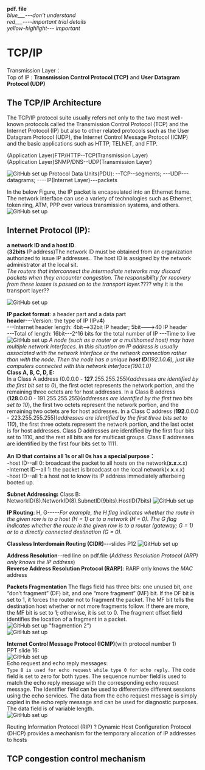 **pdf. file**  
*blue___---don't understand*  
*red___----important trial details*  
*yellow-highlight--- important*  
# TCP/IP
Transmission Layer：  
Top of IP : **Transmission Control Protocol (TCP)** and **User Datagram Protocol (UDP)**  
## The TCP/IP Architecture
The TCP/IP protocol suite usually refers not only to the two most well-known protocols
called the Transmission Control Protocol (TCP) and the Internet Protocol (IP) but also
to other related protocols such as the User Datagram Protocol (UDP), the Internet
Control Message Protocol (ICMP) and the basic applications such as HTTP, TELNET,
and FTP.   

(Application Layer)FTP/HTTP--TCP(Transmission Layer)  
(Application Layer)SNMP/DNS--UDP(Transmission Layer)  

![GitHub set up](https://github.com/Chin-Sun/Telecommunicataion-Network/blob/main/img/Chapter8/TCP%20suite.JPG  "TCO/IP protocol suite")
Protocol Data Units(PDU): --TCP--segments; ---UDP---datagrams; ----IP(Internet Layer)---packets  

In the below Figure, the IP packet is encapsulated into an Ethernet frame.  The network interface can use a variety of technologies such as Ethernet, token ring, ATM, PPP over various transmission systems, and others.  
![GitHub set up](https://github.com/Chin-Sun/Telecommunicataion-Network/blob/main/img/Chapter8/Application_Transmission.JPG  "Encapsulation of PDUs in TCP/IP")  

## Internet Protocol (IP):   
**a network ID and a host ID**.    
(**32bits** IP address)The network ID must be obtained from an organization authorized to issue IP addresses.. The host ID is assigned by the network administrator at the local sit.          
*The routers that interconnect the intermediate networks may discard packets when they encounter congestion. The responsibility for recovery from these losses is passed on to the transport layer.*???? why it is the transport layer??  

![GitHub set up](https://github.com/Chin-Sun/Telecommunicataion-Network/blob/main/img/Chapter8/routers.JPG  "How to connect with each other")  

**IP packet format**: a header part and a data part  
**header**---Version: the type of IP (IPv**4**)  
          ---Internet header length: 4bit-->32bit IP header; 5bit--->40 IP header  
          ---Total of length: 16bit---2^16 bits for the total number of IP
          ---Time to live
![GitHub set up](https://github.com/Chin-Sun/Telecommunicataion-Network/blob/main/img/Chapter8/IP.JPG  "IPv4")
*A node (such as a router or a multihomed host) may have multiple network interfaces. In this situation an IP address is
usually associated with the network interface or the network connection rather than with the node. Then the node has a unique **host ID**(192.1.0.**6**), just like computers connected with this network interface(190.1.0)*       
**Class A, B, C, D, E:**   
In a Class A address (0.0.0.0 - **127**.255.255.255)(*addresses are identified by the first bit set to 0*), the first octet represents the network portion, and the remaining three octets are for host addresses. In a Class B address (**128**.0.0.0 - 191.255.255.255)(*addresses are identified by the first two bits set to 10*), the first two octets represent the network portion, and the remaining two octets are for host addresses. In a Class C address (**192**.0.0.0 - 223.255.255.255)(*addresses are identified by the first three bits set to 110*), the first three octets represent the network portion, and the last octet is for host addresses. Class D addresses are identified by the first four bits set to 1110, and the rest all bits are for multicast groups.  Class E addresses are identified by the first four bits set to 1111.   

**An ID that contains all 1s or all 0s has a special purpose：**    
-host ID--all 0: broadcast the packet to all hosts on the network(**x.x**.x.x)   
-Internet ID--all 1: the packet is broadcast on the local network(x.**x**.x.x)     
-host ID--all 1: a host not to know its IP address immediately afterbeing booted up.  
 
**Subnet Addressing:** Class B:  NetworkID(8).NetworkID(8).SubnetID(9bits).HostID(7bits) 
![GitHub set up](https://github.com/Chin-Sun/Telecommunicataion-Network/blob/main/img/Chapter8/subnet.JPG  "SubnetID")  

**IP Routing**: H, G-----*For example, the H flag indicates whether the
route in the given row is to a host (H = 1) or to a network (H = 0). The G flag indicates
whether the route in the given row is to a router (gateway; G = 1) or to a directly
connected destination (G = 0).*   

**Classless Interdomain Routing (CIDR)**---slides P12
![GitHub set up](https://github.com/Chin-Sun/Telecommunicataion-Network/blob/main/img/Chapter8/P12.JPG  "CIDR")  

**Address Resolution**--red line on pdf.file  (*Address Resolution Protocol (ARP) only knows the IP address*)  
**Reverse Address Resolution Protocol (RARP)**: RARP only knows the *MAC* address  

**Packets Fragmentation** The flags field has three bits: one unused bit, one “don’t fragment” (DF) bit, and one “more fragment” (MF) bit. If the DF bit is set to 1, it forces the router not to fragment the packet. The MF bit tells the destination host whether or not more fragments follow. If there are more, the MF bit is set to 1; otherwise, it is set to 0. The fragment offset field identifies the location of a fragment in a packet.  
![GitHub set up](https://github.com/Chin-Sun/Telecommunicataion-Network/blob/main/img/Chapter8/packets%20fragmention%202.JPG)  "fragmention 2")   
![GitHub set up](https://github.com/Chin-Sun/Telecommunicataion-Network/blob/main/img/Chapter8/packets%20fragmention.JPG  "fragmention")   

**Internet Control Message Protocol (ICMP)**(with protocol number 1)  
PPT slide 16:  
![GitHub set up](https://github.com/Chin-Sun/Telecommunicataion-Network/blob/main/img/Chapter8/ICMP.JPG  "ICMP")  
Echo request and echo reply messages:  
```Type 8 is used for echo request while type 0 for echo reply.``` The code field is set to zero for both types. The sequence number field is used to match the echo reply message with the corresponding echo request message. The identifier field can be used to differentiate different sessions using the echo services. The data from the echo request message is simply copied in the echo reply message and can be used for diagnostic
purposes. The data field is of variable length.    
![GitHub set up](https://github.com/Chin-Sun/Telecommunicataion-Network/blob/main/img/Chapter8/echo.JPG  "echo")    

Routing Information Protocol (RIP) ?
Dynamic Host Configuration Protocol (DHCP) provides a mechanism for the temporary allocation of IP addresses to hosts

## TCP congestion control mechanism
